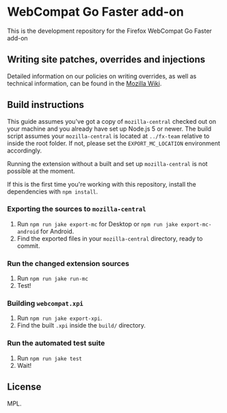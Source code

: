 WebCompat Go Faster add-on
==========================

This is the development repository for the Firefox WebCompat Go Faster add-on

Writing site patches, overrides and injections
----------------------------------------------

Detailed information on our policies on writing overrides, as well as technical
information, can be found in the [Mozilla Wiki](https://wiki.mozilla.org/Compatibility/Go_Faster_Addon/Override_Policies_and_Workflows).

Build instructions
------------------

This guide assumes you've got a copy of `mozilla-central` checked out on your
machine and you already have set up Node.js 5 or newer. The build script
assumes your `mozilla-central` is located at `../fx-team` relative to inside
the root folder. If not, please set the `EXPORT_MC_LOCATION` environment
accordingly.

Running the extension without a built and set up `mozilla-central` is not
possible at the moment.

If this is the first time you're working with this repository, install the
dependencies with `npm install`.

### Exporting the sources to `mozilla-central`

1. Run `npm run jake export-mc` for Desktop or `npm run jake export-mc-android` for Android.
2. Find the exported files in your `mozilla-central` directory, ready to commit.

### Run the changed extension sources

1. Run `npm run jake run-mc`
2. Test!

### Building `webcompat.xpi`

1. Run `npm run jake export-xpi`.
2. Find the built `.xpi` inside the `build/` directory.

### Run the automated test suite

1. Run `npm run jake test`
2. Wait!

License
-------

MPL.

